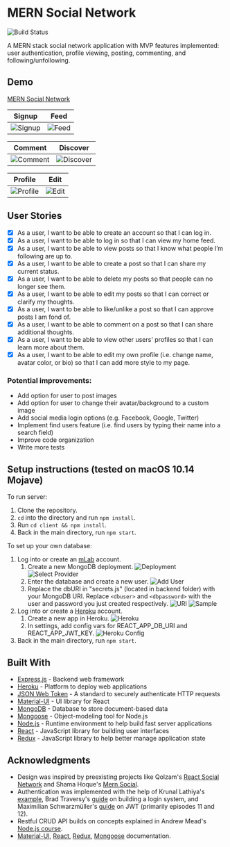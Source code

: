 # MERN Social Network

![Build Status](https://travis-ci.com/jm-shi/MERN-Social-Network.svg?branch=master)


A MERN stack social network application with MVP features implemented: user authentication, profile viewing, posting, commenting, and following/unfollowing.

## Demo

[MERN Social Network](https://mern-social-network.herokuapp.com/)

Signup                     |  Feed
:-------------------------:|:-------------------------:
![Signup](https://github.com/jm-shi/MERN-Social-Network/blob/master/demo/signup.png)  |  ![Feed](https://github.com/jm-shi/MERN-Social-Network/blob/master/demo/feed.png)

Comment                    |  Discover
:-------------------------:|:-------------------------:
![Comment](https://github.com/jm-shi/MERN-Social-Network/blob/master/demo/comment.png)  |  ![Discover](https://github.com/jm-shi/MERN-Social-Network/blob/master/demo/discover.png)

Profile                    |  Edit
:-------------------------:|:-------------------------:
![Profile](https://github.com/jm-shi/MERN-Social-Network/blob/master/demo/profile.png)  |  ![Edit](https://github.com/jm-shi/MERN-Social-Network/blob/master/demo/edit.png)


## User Stories

- [x] As a user, I want to be able to create an account so that I can log in.
- [x] As a user, I want to be able to log in so that I can view my home feed.
- [x] As a user, I want to be able to view posts so that I know what people I’m following are up to.
- [x] As a user, I want to be able to create a post so that I can share my current status.
- [x] As a user, I want to be able to delete my posts so that people can no longer see them.
- [x] As a user, I want to be able to edit my posts so that I can correct or clarify my thoughts.
- [x] As a user, I want to be able to like/unlike a post so that I can approve posts I am fond of.
- [x] As a user, I want to be able to comment on a post so that I can share additional thoughts.
- [x] As a user, I want to be able to view other users' profiles so that I can learn more about them.
- [x] As a user, I want to be able to edit my own profile (i.e. change name, avatar color, or bio) so that I can add more style to my page.

### Potential improvements:

- Add option for user to post images
- Add option for user to change their avatar/background to a custom image
- Add social media login options (e.g. Facebook, Google, Twitter)
- Implement find users feature (i.e. find users by typing their name into a search field)
- Improve code organization
- Write more tests

## Setup instructions (tested on macOS 10.14 Mojave)
To run server:
1. Clone the repository.
2. `cd` into the directory and run `npm install`.
3. Run `cd client && npm install`.
4. Back in the main directory, run `npm start`.

To set up your own database:
1. Log into or create an [mLab](https://mlab.com/) account.
	1. Create a new MongoDB deployment.
  ![Deployment](https://github.com/jm-shi/MERN-Social-Network/blob/master/demo/deployment.png) 
	![Select Provider](https://github.com/jm-shi/MERN-Social-Network/blob/master/demo/provider.png) 
	2. Enter the database and create a new user.
  ![Add User](https://github.com/jm-shi/MERN-Social-Network/blob/master/demo/addUser.png)
	3. Replace the dbURI in "secrets.js" (located in backend folder) with your MongoDB URI. Replace `<dbuser>` and `<dbpassword>` with the user and password you just created respectively.
  ![URI](https://github.com/jm-shi/MERN-Social-Network/blob/master/demo/uri.png) 
	![Sample](https://github.com/jm-shi/MERN-Social-Network/blob/master/demo/sample.png) 
2. Log into or create a [Heroku](https://heroku.com/) account. 
	1. Create a new app in Heroku.
	![Heroku](https://github.com/jm-shi/MERN-Social-Network/blob/master/demo/heroku.png)
	2. In settings, add config vars for REACT_APP_DB_URI and REACT_APP_JWT_KEY.
![Heroku Config](https://github.com/jm-shi/MERN-Social-Network/blob/master/demo/herokuConfig.png)
3. Back in the main directory, run `npm start`.

## Built With

- [Express.js](https://expressjs.com/) - Backend web framework
- [Heroku](http://heroku.com/) - Platform to deploy web applications
- [JSON Web Token](https://jwt.io/) - A standard to securely authenticate HTTP requests
- [Material-UI](https://material-ui.com/) - UI library for React
- [MongoDB](https://www.mongodb.com/) - Database to store document-based data
- [Mongoose](https://mongoosejs.com/) - Object-modeling tool for Node.js
- [Node.js](https://nodejs.org/en/) - Runtime environment to help build fast server applications
- [React](https://reactjs.org/) - JavaScript library for building user interfaces
- [Redux](https://redux.js.org/) - JavaScript library to help better manage application state

## Acknowledgments

- Design was inspired by preexisting projects like Qolzam's [React Social Network](https://github.com/red-gold/react-social-network) and Shama Hoque's [Mern Social](https://github.com/shamahoque/mern-social).
- Authentication was implemented with the help of Krunal Lathiya's [example](https://appdividend.com/2018/07/18/react-redux-node-mongodb-jwt-authentication/#React_Redux_Node_MongoDB_JWT_Authentication), Brad Traversy's [guide](https://www.youtube.com/watch?v=Z1ktxiqyiLA) on building a login system, and Maximilian Schwarzmüller's [guide](https://www.youtube.com/watch?v=0D5EEKH97NA) on JWT (primarily episodes 11 and 12).
- Restful CRUD API builds on concepts explained in Andrew Mead's [Node.js course](https://www.udemy.com/the-complete-nodejs-developer-course-2/).
- [Material-UI](https://material-ui.com/getting-started/installation/), [React](https://reactjs.org/docs/getting-started.html), [Redux](https://redux.js.org/introduction), [Mongoose](https://mongoosejs.com/docs/guide.html) documentation.
